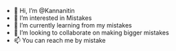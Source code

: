 - 👋 Hi, I’m @Kannanitin
- 👀 I’m interested in Mistakes
- 🌱 I’m currently learning from my mistakes
- 💞️ I’m looking to collaborate on making bigger mistakes
- 📫 You can reach me by mistake

<!---
Kannanitin/Kannanitin is a ✨ special ✨ repository because its `README.md` (this file) appears on your GitHub profile.
You can click the Preview link to take a look at your changes.
--->
